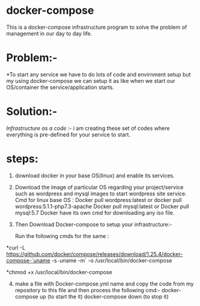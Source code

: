 # docker-compose
This is a docker-compose infrastructure program to solve the problem of management in our day to day life.
# Problem:- 
*To start any service we have to do lots of code and envirnment setup but my using docker-compose we can setup it as like when             we start our OS/container the service/application starts.
# Solution:-
*Infrastructure as a code* :- i am creating these set of codes where everything is pre-defined for your service to start.
# steps: 
1) download docker in your base OS(linux) and enable its services.
2) Download the image of particular OS regarding your project/service such as wordpress and mysql images to start wordpress site service.
   Cmd for linux base OS : Docker pull wordpress:latest or docker pull wordpress:5.1.1-php7.3-apache
                           Docker pull mysql:latest or  Docker pull mysql:5.7
   Docker have its own cmd for downloading any iso file.
3) Then Download Docker-compose to setup your infrastructure:-

   Run the following cmds for the same :
   
*curl -L https://github.com/docker/compose/releases/download/1.25.4/docker-compose-`uname -s`-`uname -m` -o /usr/local/bin/docker-compose

   *chmod +x /usr/local/bin/docker-compose

4) make a file with Docker-compose.yml name and copy the code from my repository to this file and then process the following cmd:-
   docker-compose up (to start the it)
   docker-compose down (to stop it)
